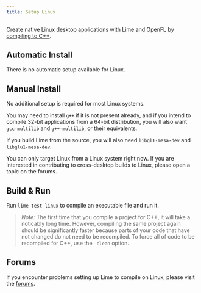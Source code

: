 ```yaml
---
title: Setup Linux
---
```


Create native Linux desktop applications with Lime and OpenFL by [compiling to C++](https://haxe.org/manual/target-cpp-getting-started.html).

## Automatic Install

There is no automatic setup available for Linux.

## Manual Install

No additional setup is required for most Linux systems.

You may need to install `g++` if it is not present already, and if you intend to compile 32-bit applications from a 64-bit distribution, you will also want `gcc-multilib` and `g++-multilib`, or their equivalents.

If you build Lime from the source, you will also need `libgl1-mesa-dev` and `libglu1-mesa-dev`.

You can only target Linux from a Linux system right now. If you are interested in contributing to cross-desktop builds to Linux, please open a topic on the forums.

## Build & Run

Run `lime test linux` to compile an executable file and run it.

> _Note:_ The first time that you compile a project for C++, it will take a noticably long time. However, compiling the same project again should be significantly faster because parts of your code that have not changed do not need to be recompiled. To force all of code to be recompiled for C++, use the `-clean` option.

## Forums

If you encounter problems setting up Lime to compile on Linux, please visit the [forums](http://community.openfl.org/c/help).
